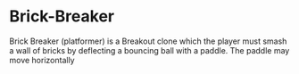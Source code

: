 # Brick-Breaker
 
Brick Breaker (platformer) is a Breakout clone which the player must smash a wall of bricks by deflecting a bouncing ball with a paddle. The paddle may move horizontally 
